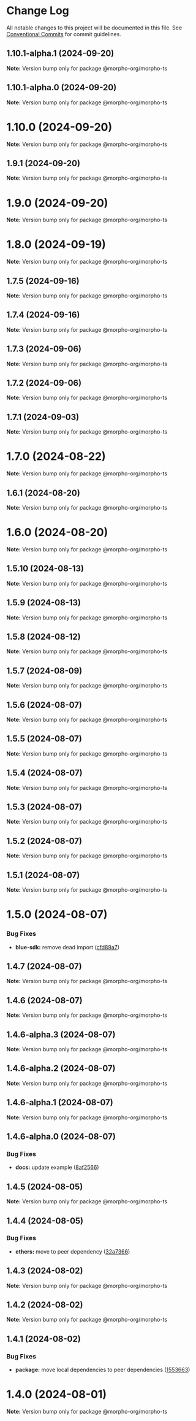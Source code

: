 # Change Log

All notable changes to this project will be documented in this file.
See [Conventional Commits](https://conventionalcommits.org) for commit guidelines.

## 1.10.1-alpha.1 (2024-09-20)

**Note:** Version bump only for package @morpho-org/morpho-ts

## 1.10.1-alpha.0 (2024-09-20)

**Note:** Version bump only for package @morpho-org/morpho-ts

# 1.10.0 (2024-09-20)

**Note:** Version bump only for package @morpho-org/morpho-ts

## 1.9.1 (2024-09-20)

**Note:** Version bump only for package @morpho-org/morpho-ts

# 1.9.0 (2024-09-20)

**Note:** Version bump only for package @morpho-org/morpho-ts

# 1.8.0 (2024-09-19)

**Note:** Version bump only for package @morpho-org/morpho-ts

## 1.7.5 (2024-09-16)

**Note:** Version bump only for package @morpho-org/morpho-ts

## 1.7.4 (2024-09-16)

**Note:** Version bump only for package @morpho-org/morpho-ts

## 1.7.3 (2024-09-06)

**Note:** Version bump only for package @morpho-org/morpho-ts

## 1.7.2 (2024-09-06)

**Note:** Version bump only for package @morpho-org/morpho-ts

## 1.7.1 (2024-09-03)

**Note:** Version bump only for package @morpho-org/morpho-ts

# 1.7.0 (2024-08-22)

**Note:** Version bump only for package @morpho-org/morpho-ts

## 1.6.1 (2024-08-20)

**Note:** Version bump only for package @morpho-org/morpho-ts

# 1.6.0 (2024-08-20)

**Note:** Version bump only for package @morpho-org/morpho-ts

## 1.5.10 (2024-08-13)

**Note:** Version bump only for package @morpho-org/morpho-ts

## 1.5.9 (2024-08-13)

**Note:** Version bump only for package @morpho-org/morpho-ts

## 1.5.8 (2024-08-12)

**Note:** Version bump only for package @morpho-org/morpho-ts

## 1.5.7 (2024-08-09)

**Note:** Version bump only for package @morpho-org/morpho-ts

## 1.5.6 (2024-08-07)

**Note:** Version bump only for package @morpho-org/morpho-ts

## 1.5.5 (2024-08-07)

**Note:** Version bump only for package @morpho-org/morpho-ts

## 1.5.4 (2024-08-07)

**Note:** Version bump only for package @morpho-org/morpho-ts

## 1.5.3 (2024-08-07)

**Note:** Version bump only for package @morpho-org/morpho-ts

## 1.5.2 (2024-08-07)

**Note:** Version bump only for package @morpho-org/morpho-ts

## 1.5.1 (2024-08-07)

**Note:** Version bump only for package @morpho-org/morpho-ts

# 1.5.0 (2024-08-07)

### Bug Fixes

* **blue-sdk:** remove dead import ([cfd89a7](https://github.com/morpho-org/sdks/commit/cfd89a7dcb207bafb76c3294c1e96ab553c1568a))

## 1.4.7 (2024-08-07)

**Note:** Version bump only for package @morpho-org/morpho-ts

## 1.4.6 (2024-08-07)

**Note:** Version bump only for package @morpho-org/morpho-ts

## 1.4.6-alpha.3 (2024-08-07)

**Note:** Version bump only for package @morpho-org/morpho-ts

## 1.4.6-alpha.2 (2024-08-07)

**Note:** Version bump only for package @morpho-org/morpho-ts

## 1.4.6-alpha.1 (2024-08-07)

**Note:** Version bump only for package @morpho-org/morpho-ts

## 1.4.6-alpha.0 (2024-08-07)

### Bug Fixes

* **docs:** update example ([8af2566](https://github.com/morpho-org/sdks/commit/8af2566689c8c1ba70d20797e83837e9d0359108))

## 1.4.5 (2024-08-05)

**Note:** Version bump only for package @morpho-org/morpho-ts

## 1.4.4 (2024-08-05)

### Bug Fixes

* **ethers:** move to peer dependency ([32a7366](https://github.com/morpho-org/sdks/commit/32a7366e2a83a6a98bb0be69fc9d88f650174bf7))

## 1.4.3 (2024-08-02)

**Note:** Version bump only for package @morpho-org/morpho-ts

## 1.4.2 (2024-08-02)

**Note:** Version bump only for package @morpho-org/morpho-ts

## 1.4.1 (2024-08-02)

### Bug Fixes

* **package:** move local dependencies to peer dependencies ([1553663](https://github.com/morpho-org/sdks/commit/15536638c4564743b9d96de17b34739346b3b3e0))

# 1.4.0 (2024-08-01)

**Note:** Version bump only for package @morpho-org/morpho-ts
